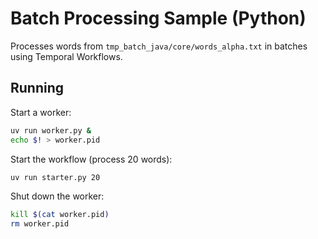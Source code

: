 # Batch Processing Sample (Python)

Processes words from `tmp_batch_java/core/words_alpha.txt` in batches using Temporal Workflows.

## Running

Start a worker:

```bash
uv run worker.py &
echo $! > worker.pid
```

Start the workflow (process 20 words):

```bash
uv run starter.py 20
```

Shut down the worker:

```bash
kill $(cat worker.pid)
rm worker.pid
```
